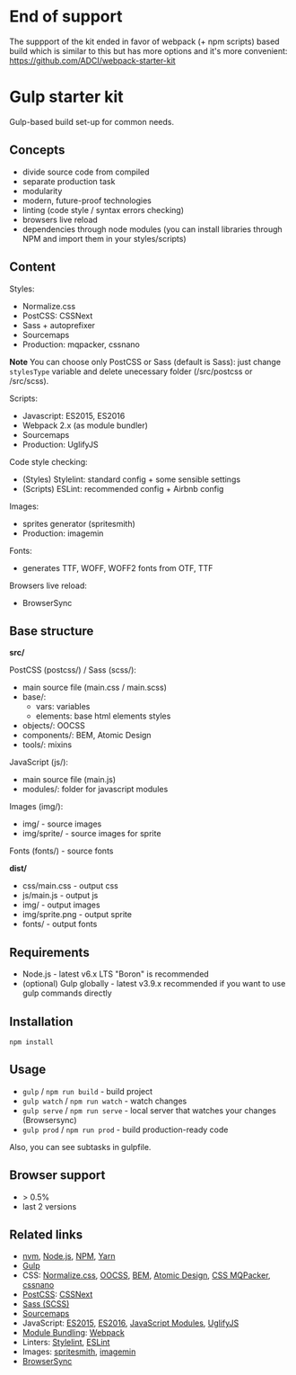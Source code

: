 # End of support

The suppport of the kit ended in favor of webpack (+ npm scripts) based build which is similar to this but has more options and it's more convenient:
https://github.com/ADCI/webpack-starter-kit

# Gulp starter kit

Gulp-based build set-up for common needs.

## Concepts
- divide source code from compiled
- separate production task
- modularity
- modern, future-proof technologies
- linting (code style / syntax errors checking)
- browsers live reload
- dependencies through node modules (you can install libraries through NPM and import them in your styles/scripts)

## Content

Styles:
- Normalize.css
- PostCSS: CSSNext
- Sass + autoprefixer
- Sourcemaps
- Production: mqpacker, cssnano

**Note** You can choose only PostCSS or Sass (default is Sass): just change `stylesType` variable and delete unecessary folder (/src/postcss or /src/scss).

Scripts: 
- Javascript: ES2015, ES2016
- Webpack 2.x (as module bundler)
- Sourcemaps
- Production: UglifyJS

Code style checking:
- (Styles) Stylelint: standard config + some sensible settings
- (Scripts) ESLint: recommended config + Airbnb config

Images:
- sprites generator (spritesmith)
- Production: imagemin

Fonts:
- generates TTF, WOFF, WOFF2 fonts from OTF, TTF

Browsers live reload:
- BrowserSync

## Base structure

**src/**

PostCSS (postcss/) / Sass (scss/):
- main source file (main.css / main.scss)
- base/:
  - vars: variables
  - elements: base html elements styles
- objects/: OOCSS
- components/: BEM, Atomic Design
- tools/: mixins
  
JavaScript (js/):
- main source file (main.js)
- modules/: folder for javascript modules

Images (img/):
- img/ - source images
- img/sprite/ - source images for sprite

Fonts (fonts/) - source fonts

**dist/**

- css/main.css - output css
- js/main.js - output js
- img/ - output images
- img/sprite.png - output sprite
- fonts/ - output fonts

## Requirements

- Node.js - latest v6.x LTS "Boron" is recommended
- (optional) Gulp globally - latest v3.9.x recommended if you want to use gulp commands directly

## Installation

`npm install`

## Usage

- `gulp` / `npm run build` - build project
- `gulp watch` / `npm run watch` - watch changes
- `gulp serve` / `npm run serve` - local server that watches your changes (Browsersync)
- `gulp prod` / `npm run prod` - build production-ready code

Also, you can see subtasks in gulpfile.

## Browser support

- \> 0.5%
- last 2 versions

## Related links

- [nvm](https://github.com/creationix/nvm), [Node.js](https://nodejs.org/en/), [NPM](https://www.npmjs.com/), [Yarn](https://yarnpkg.com/lang/en/)
- [Gulp](http://gulpjs.com/)
- CSS: [Normalize.css](http://necolas.github.io/normalize.css/), [OOCSS](https://www.smashingmagazine.com/2011/12/an-introduction-to-object-oriented-css-oocss/), [BEM](http://getbem.com/introduction/), [Atomic Design](http://bradfrost.com/blog/post/atomic-web-design/), [CSS MQPacker](https://github.com/hail2u/node-css-mqpacker), [cssnano](http://cssnano.co/)
- [PostCSS](http://postcss.org/): [CSSNext](http://cssnext.io/)
- [Sass (SCSS)](http://sass-lang.com/)
- [Sourcemaps](https://blog.logentries.com/2014/12/what-are-javascript-source-maps/)
- JavaScript: [ES2015](https://babeljs.io/learn-es2015/), [ES2016](http://www.2ality.com/2016/01/ecmascript-2016.html), [JavaScript Modules](https://medium.freecodecamp.com/javascript-modules-a-beginner-s-guide-783f7d7a5fcc#.gckmsqgz5),  [UglifyJS](https://github.com/mishoo/UglifyJS2)
- [Module Bundling](https://medium.freecodecamp.com/javascript-modules-part-2-module-bundling-5020383cf306#.jylmhm5v0): [Webpack](https://webpack.js.org/)
- Linters: [Stylelint](https://stylelint.io/), [ESLint](http://eslint.org/)
- Images: [spritesmith](https://github.com/twolfson/gulp.spritesmith), [imagemin](https://github.com/sindresorhus/gulp-imagemin)
- [BrowserSync](https://browsersync.io/)
